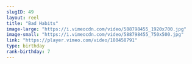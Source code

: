 ```yaml
---
slugID: 49 
layout: reel
title: "Bad Habits"
image-large: "https://i.vimeocdn.com/video/588798455_1920x700.jpg"
image-small: "https://i.vimeocdn.com/video/588798455_750x500.jpg"
link: "https://player.vimeo.com/video/180458791"
type: birthday 
rank-birthday: 7 
---
```

